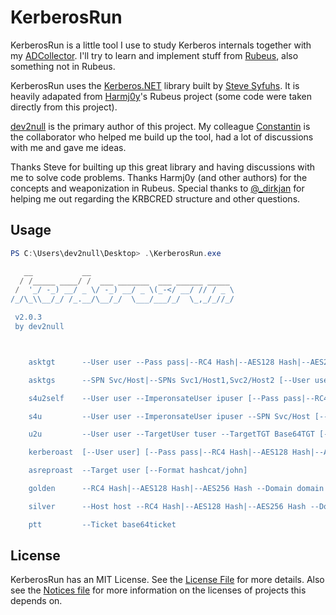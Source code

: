 
# KerberosRun

KerberosRun is a little tool I use to study Kerberos internals together with my [ADCollector](https://github.com/dev-2null/ADCollector). I'll try to learn and implement stuff from [Rubeus](https://github.com/GhostPack/Rubeus), also something not in Rubeus.  

KerberosRun uses the [Kerberos.NET](https://github.com/dotnet/Kerberos.NET) library built by [Steve Syfuhs](https://twitter.com/stevesyfuhs). It is heavily adapated from [Harmj0y](https://twitter.com/harmj0y)'s Rubeus project (some code were taken directly from this project). 

[dev2null](https://twitter.com/dev2nulI) is the primary author of this project. My colleague [Constantin](https://twitter.com/_Herberos) is the collaborator who helped me build up the tool, had a lot of discussions with me and gave me ideas. 

Thanks Steve for builting up this great library and having discussions with me to solve code problems. Thanks Harmj0y (and other authors) for the concepts and weaponization in Rubeus. Special thanks to [@_dirkjan](https://twitter.com/_dirkjan) for helping me out regarding the KRBCRED structure and other questions.


## Usage
```powershell
PS C:\Users\dev2null\Desktop> .\KerberosRun.exe

   __           __
  / /_____ ____/ /  ___ _______  ___ ______ _____
 /  '_/ -_) __/ _ \/ -_) __/ _ \(_-</ __/ // / _ \
/_/\_\\__/_/ /_.__/\__/_/  \___/___/_/  \_,_/_//_/

 v2.0.3
 by dev2null



    asktgt      --User user --Pass pass|--RC4 Hash|--AES128 Hash|--AES256 Hash [--Domain domain] [--NoPAC] [--Verbose] [--Outfile] [--PTT]

    asktgs      --SPN Svc/Host|--SPNs Svc1/Host1,Svc2/Host2 [--User user] [--Pass pass|--RC4 Hash|--AES128 Hash|--AES256 Hash] [--AltService SvcAlt/Host] [--Domain domain] [--TargetDomain targetdomain] [--Ticket Base64Kirbi] [--NoPAC] [--Verbose] [--Outfile] [--PTT]

    s4u2self    --User user --ImperonsateUser ipuser [--Pass pass|--RC4 Hash|--AES128 Hash|--AES256 Hash] [--Domain domain] [--Ticket Base64Kirbi] [--NoPAC] [--Verbose] [--Outfile] [--PTT]

    s4u         --User user --ImperonsateUser ipuser --SPN Svc/Host [--Pass pass|--RC4 Hash|--AES128 Hash|--AES256 Hash] [--AltService SvcAlt/Host] [--Domain domain] [--Ticket Base64Kirbi] [--NoPAC] [--Verbose] [--Outfile] [--PTT]

    u2u         --User user --TargetUser tuser --TargetTGT Base64TGT [--PACUser pacuser] [--Pass pass|--RC4 Hash|--AES128 Hash|--AES256 Hash] [--Ticket Base64Kirbi] [--NoPAC] [--Verbose] [--Outfile] [--PTT]

    kerberoast  [--User user] [--Pass pass|--RC4 Hash|--AES128 Hash|--AES256 Hash] --SPN Svc/Host|--SPNs Svc1/Host1,Svc2/Host2

    asreproast  --Target user [--Format hashcat/john]

    golden      --RC4 Hash|--AES128 Hash|--AES256 Hash --Domain domain --DomainSID domainsid --ImpersonateUser ipuser --UserID uid  [--PTT]

    silver      --Host host --RC4 Hash|--AES128 Hash|--AES256 Hash --Domain domain --DomainSID domainsid --ImpersonateUser ipuser --Service svc [--PTT]

    ptt         --Ticket base64ticket
```


## License
KerberosRun has an MIT License. See the [License File](/LICENSE) for more details. Also see the [Notices file](/NOTICES) for more information on the licenses of projects this depends on.
